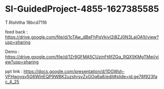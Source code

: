# SI-GuidedProject-4855-1627385585

T.Rishitha 18bcd7116

 feed back : https://drive.google.com/file/d/1cTAw_dBeFhPqVkivl2i8ZJ0N3LajOA1I/view?usp=sharing
 
 Demo : https://drive.google.com/file/d/1Zr9GFMA5CUzinFt6fZGq_RQX5KMgTMej/view?usp=sharing
 
 ppt link : https://docs.google.com/presentation/d/1DGWsh-VFHwoysv5G6WInEQP9WBK2uzshrsyZxGOq6a8/edit#slide=id.ge78f923fac_4_25
 

